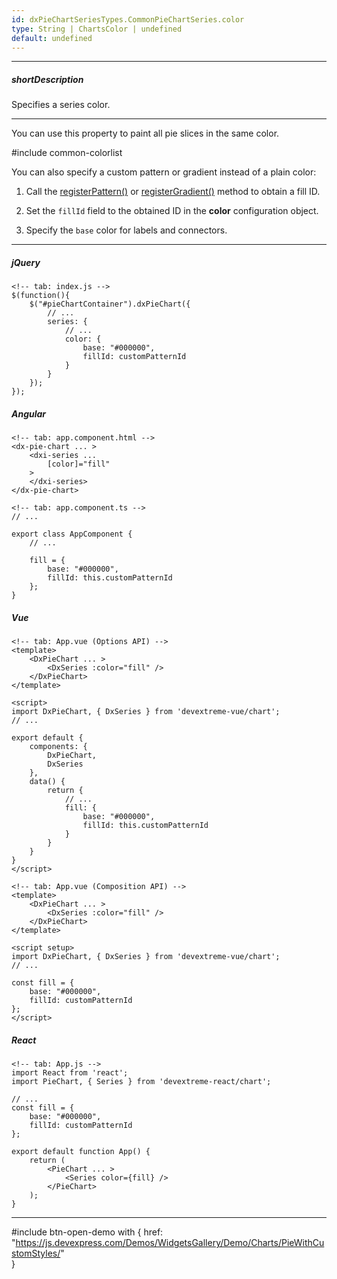 ```yaml
---
id: dxPieChartSeriesTypes.CommonPieChartSeries.color
type: String | ChartsColor | undefined
default: undefined
---
```

---
##### shortDescription
Specifies a series color.

---
You can use this property to paint all pie slices in the same color.

#include common-colorlist

You can also specify a custom pattern or gradient instead of a plain color:  

1. Call the [registerPattern()](/api-reference/50%20Common/utils/viz/registerPattern(options).md '/Documentation/ApiReference/Common/Utils/viz/#registerPatternoptions') or [registerGradient()](/api-reference/50%20Common/utils/viz/registerGradient(type_options).md '/Documentation/ApiReference/Common/Utils/viz/#registerGradienttype_options') method to obtain a fill ID.

1. Set the `fillId` field to the obtained ID in the **color** configuration object.

1. Specify the `base` color for labels and connectors.

---
##### jQuery

    <!-- tab: index.js -->
    $(function(){
        $("#pieChartContainer").dxPieChart({
            // ...
            series: {
                // ...
                color: {
                    base: "#000000",
                    fillId: customPatternId
                }
            }
        });
    });

##### Angular

    <!-- tab: app.component.html -->
    <dx-pie-chart ... >
        <dxi-series ...
            [color]="fill"
        >
        </dxi-series>
    </dx-pie-chart>

    <!-- tab: app.component.ts -->
    // ...

    export class AppComponent {
        // ...
        
        fill = {
            base: "#000000",
            fillId: this.customPatternId
        };
    } 

##### Vue

    <!-- tab: App.vue (Options API) -->
    <template>
        <DxPieChart ... >
            <DxSeries :color="fill" />
        </DxPieChart>
    </template>

    <script>
    import DxPieChart, { DxSeries } from 'devextreme-vue/chart'; 
    // ...

    export default {
        components: {
            DxPieChart,
            DxSeries
        },
        data() {
            return {
                // ...
                fill: {
                    base: "#000000",
                    fillId: this.customPatternId
                }
            }
        }
    }
    </script>

    <!-- tab: App.vue (Composition API) -->
    <template>
        <DxPieChart ... >
            <DxSeries :color="fill" />
        </DxPieChart>
    </template>

    <script setup>
    import DxPieChart, { DxSeries } from 'devextreme-vue/chart';  
    // ...

    const fill = {
        base: "#000000",
        fillId: customPatternId
    };
    </script>

##### React

    <!-- tab: App.js -->
    import React from 'react';
    import PieChart, { Series } from 'devextreme-react/chart'; 

    // ...
    const fill = {
        base: "#000000",
        fillId: customPatternId
    };

    export default function App() { 
        return ( 
            <PieChart ... >
                <Series color={fill} />
            </PieChart>        
        ); 
    } 

---

#include btn-open-demo with {
    href: "https://js.devexpress.com/Demos/WidgetsGallery/Demo/Charts/PieWithCustomStyles/"        
}